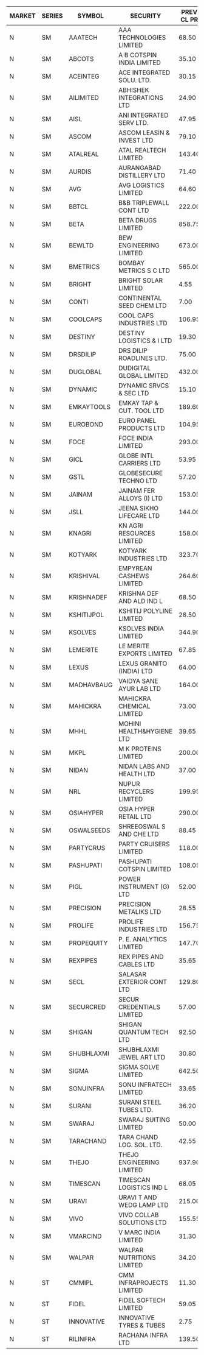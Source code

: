 


| MARKET | SERIES | SYMBOL | SECURITY | PREV CL PR | OPEN PRICE | HIGH PRICE | LOW PRICE | CLOSE PRICE | NET TRDVAL | NET TRDQTY | CORP IND | HI 52 WK | LO 52 WK |
| ----- | ----- | ----- | ----- | ----- | ----- | ----- | ----- | ----- | ----- | ----- | ----- | ----- | ----- |
| N | SM | AAATECH | AAA TECHNOLOGIES LIMITED | 68.50 | 68.00 | 68.00 | 68.00 | 68.00 | 612000.00 | 9000 |  | 78.00 | 44.00 |
| N | SM | ABCOTS | A B COTSPIN INDIA LIMITED | 35.10 | 36.00 | 36.00 | 35.20 | 36.00 | 716800.00 | 20000 |  | 61.35 | 34.15 |
| N | SM | ACEINTEG | ACE INTEGRATED SOLU. LTD. | 30.15 | 31.65 | 31.65 | 31.65 | 31.65 | 1139400.00 | 36000 |  | 31.65 | 14.45 |
| N | SM | AILIMITED | ABHISHEK INTEGRATIONS LTD | 24.90 | 24.00 | 25.45 | 24.00 | 25.45 | 148350.00 | 6000 |  | 38.60 | 19.00 |
| N | SM | AISL | ANI INTEGRATED SERV LTD. | 47.95 | 49.75 | 49.75 | 45.60 | 48.40 | 172500.00 | 3600 |  | 72.45 | 31.55 |
| N | SM | ASCOM | ASCOM LEASIN & INVEST LTD | 79.10 | 83.00 | 83.00 | 83.00 | 83.00 | 332000.00 | 4000 |  | 83.00 | 30.00 |
| N | SM | ATALREAL | ATAL REALTECH LIMITED | 143.40 | 138.90 | 141.90 | 137.25 | 140.35 | 1342480.00 | 9600 |  | 188.40 | 37.00 |
| N | SM | AURDIS | AURANGABAD DISTILLERY LTD | 71.40 | 68.60 | 69.00 | 68.60 | 69.00 | 275200.00 | 4000 |  | 86.00 | 33.95 |
| N | SM | AVG | AVG LOGISTICS LIMITED | 64.60 | 67.30 | 67.30 | 67.30 | 67.30 | 80760.00 | 1200 |  | 85.00 | 51.10 |
| N | SM | BBTCL | B&B TRIPLEWALL CONT LTD | 222.00 | 215.00 | 215.00 | 215.00 | 215.00 | 215000.00 | 1000 |  | 307.00 | 73.00 |
| N | SM | BETA | BETA DRUGS LIMITED | 858.75 | 860.10 | 860.10 | 770.00 | 780.05 | 17094400.00 | 21400 |  | 1024.40 | 279.50 |
| N | SM | BEWLTD | BEW ENGINEERING LIMITED | 673.00 | 662.05 | 666.10 | 630.00 | 631.75 | 2252337.50 | 3500 |  | 1187.20 | 228.15 |
| N | SM | BMETRICS | BOMBAY METRICS S C LTD | 565.00 | 560.00 | 560.00 | 536.75 | 536.75 | 3279420.00 | 6000 |  | 587.05 | 117.90 |
| N | SM | BRIGHT | BRIGHT SOLAR LIMITED | 4.55 | 4.55 | 4.55 | 4.20 | 4.45 | 404250.00 | 93000 |  | 10.55 | 4.20 |
| N | SM | CONTI | CONTINENTAL SEED CHEM LTD | 7.00 | 6.80 | 6.80 | 6.80 | 6.80 | 22664.40 | 3333 |  | 13.75 | 5.30 |
| N | SM | COOLCAPS | COOL CAPS INDUSTRIES LTD | 106.95 | 105.00 | 109.40 | 102.50 | 103.55 | 5986500.00 | 57000 |  | 113.70 | 41.50 |
| N | SM | DESTINY | DESTINY LOGISTICS & I LTD | 19.30 | 18.40 | 18.40 | 18.35 | 18.35 | 440700.00 | 24000 |  | 20.85 | 8.05 |
| N | SM | DRSDILIP | DRS DILIP ROADLINES LTD. | 75.00 | 74.20 | 74.20 | 74.20 | 74.20 | 118720.00 | 1600 |  | 78.00 | 70.00 |
| N | SM | DUGLOBAL | DUDIGITAL GLOBAL LIMITED | 432.00 | 435.00 | 435.95 | 430.00 | 430.00 | 1730950.00 | 4000 |  | 489.00 | 95.00 |
| N | SM | DYNAMIC | DYNAMIC SRVCS & SEC LTD | 15.10 | 14.55 | 16.30 | 14.15 | 14.95 | 211000.00 | 14000 |  | 57.70 | 13.00 |
| N | SM | EMKAYTOOLS | EMKAY TAP & CUT. TOOL LTD | 189.60 | 199.05 | 199.05 | 199.05 | 199.05 | 358290.00 | 1800 |  | 306.00 | 109.00 |
| N | SM | EUROBOND | EURO PANEL PRODUCTS LTD | 104.95 | 107.40 | 107.40 | 100.00 | 100.00 | 1437700.00 | 14000 |  | 147.65 | 72.05 |
| N | SM | FOCE | FOCE INDIA LIMITED | 293.00 | 292.00 | 293.00 | 292.00 | 292.00 | 5262000.00 | 18000 |  | 408.00 | 185.10 |
| N | SM | GICL | GLOBE INTL CARRIERS LTD | 53.95 | 56.60 | 56.60 | 56.60 | 56.60 | 849000.00 | 15000 |  | 56.60 | 17.15 |
| N | SM | GSTL | GLOBESECURE TECHNO LTD | 57.20 | 58.70 | 60.05 | 55.00 | 59.45 | 25822200.00 | 436000 |  | 60.05 | 55.00 |
| N | SM | JAINAM | JAINAM FER ALLOYS (I) LTD | 153.05 | 146.00 | 146.00 | 146.00 | 146.00 | 292000.00 | 2000 |  | 218.60 | 69.70 |
| N | SM | JSLL | JEENA SIKHO LIFECARE LTD | 144.00 | 144.00 | 148.00 | 137.60 | 142.00 | 1399200.00 | 10000 |  | 182.50 | 136.10 |
| N | SM | KNAGRI | KN AGRI RESOURCES LIMITED | 158.00 | 164.20 | 164.20 | 151.50 | 153.40 | 5974320.00 | 38400 |  | 261.00 | 144.00 |
| N | SM | KOTYARK | KOTYARK INDUSTRIES LTD | 323.70 | 340.00 | 349.00 | 304.00 | 311.25 | 6620180.00 | 20000 |  | 402.00 | 67.90 |
| N | SM | KRISHIVAL | EMPYREAN CASHEWS LIMITED | 264.60 | 277.80 | 277.80 | 277.80 | 277.80 | 833400.00 | 3000 |  | 321.65 | 68.00 |
| N | SM | KRISHNADEF | KRISHNA DEF AND ALD IND L | 68.50 | 70.95 | 71.75 | 65.10 | 65.10 | 2471100.00 | 36000 |  | 118.35 | 64.05 |
| N | SM | KSHITIJPOL | KSHITIJ POLYLINE LIMITED | 28.50 | 29.50 | 29.50 | 29.50 | 29.50 | 137647.00 | 4666 |  | 45.65 | 20.50 |
| N | SM | KSOLVES | KSOLVES INDIA LIMITED | 344.90 | 349.95 | 349.95 | 336.00 | 336.50 | 3413320.00 | 10000 |  | 753.40 | 292.60 |
| N | SM | LEMERITE | LE MERITE EXPORTS LIMITED | 67.85 | 67.00 | 67.00 | 63.50 | 64.00 | 1240320.00 | 19200 |  | 77.20 | 63.00 |
| N | SM | LEXUS | LEXUS GRANITO (INDIA) LTD | 64.00 | 61.00 | 61.00 | 61.00 | 61.00 | 61000.00 | 1000 |  | 77.00 | 10.30 |
| N | SM | MADHAVBAUG | VAIDYA SANE AYUR LAB LTD | 164.00 | 155.85 | 155.85 | 155.80 | 155.80 | 498640.00 | 3200 |  | 249.40 | 133.25 |
| N | SM | MAHICKRA | MAHICKRA CHEMICAL LIMITED | 73.00 | 71.10 | 71.10 | 70.20 | 70.20 | 211950.00 | 3000 |  | 96.50 | 61.25 |
| N | SM | MHHL | MOHINI HEALTH&HYGIENE LTD | 39.65 | 38.00 | 39.00 | 38.00 | 39.00 | 581850.00 | 15000 |  | 47.40 | 19.15 |
| N | SM | MKPL | M K PROTEINS LIMITED | 200.00 | 203.00 | 203.00 | 203.00 | 203.00 | 406000.00 | 2000 |  | 215.00 | 81.00 |
| N | SM | NIDAN | NIDAN LABS AND HEALTH LTD | 37.00 | 37.00 | 37.00 | 34.20 | 35.30 | 574500.00 | 16000 |  | 70.70 | 32.20 |
| N | SM | NRL | NUPUR RECYCLERS LIMITED | 199.95 | 205.00 | 205.50 | 190.00 | 195.00 | 6058470.00 | 30800 |  | 316.05 | 124.20 |
| N | SM | OSIAHYPER | OSIA HYPER RETAIL LTD | 290.00 | 276.30 | 283.00 | 270.00 | 283.00 | 441720.00 | 1600 |  | 397.00 | 152.10 |
| N | SM | OSWALSEEDS | SHREEOSWAL S AND CHE LTD | 88.45 | 84.05 | 84.05 | 84.05 | 84.05 | 336200.00 | 4000 |  | 103.00 | 30.60 |
| N | SM | PARTYCRUS | PARTY CRUISERS LIMITED | 118.00 | 113.00 | 113.00 | 113.00 | 113.00 | 226000.00 | 2000 |  | 125.50 | 16.50 |
| N | SM | PASHUPATI | PASHUPATI COTSPIN LIMITED | 108.05 | 111.00 | 111.00 | 111.00 | 111.00 | 355200.00 | 3200 |  | 170.00 | 60.20 |
| N | SM | PIGL | POWER INSTRUMENT (G) LTD | 52.00 | 49.40 | 49.40 | 49.40 | 49.40 | 3260400.00 | 66000 |  | 88.60 | 37.75 |
| N | SM | PRECISION | PRECISION METALIKS LTD | 28.55 | 28.00 | 28.00 | 27.00 | 27.95 | 220900.00 | 8000 |  | 55.95 | 27.00 |
| N | SM | PROLIFE | PROLIFE INDUSTRIES LTD | 156.75 | 149.00 | 149.00 | 149.00 | 149.00 | 447000.00 | 3000 |  | 191.40 | 84.35 |
| N | SM | PROPEQUITY | P. E. ANALYTICS LIMITED | 147.70 | 148.20 | 148.20 | 145.00 | 148.00 | 1590480.00 | 10800 |  | 204.10 | 141.00 |
| N | SM | REXPIPES | REX PIPES AND CABLES LTD | 35.65 | 36.70 | 37.40 | 34.25 | 35.55 | 1162400.00 | 32000 |  | 64.35 | 26.00 |
| N | SM | SECL | SALASAR EXTERIOR CONT LTD | 129.80 | 129.00 | 134.00 | 123.35 | 134.00 | 760450.00 | 6000 |  | 143.00 | 19.50 |
| N | SM | SECURCRED | SECUR CREDENTIALS LIMITED | 57.00 | 55.00 | 55.00 | 55.00 | 55.00 | 69300.00 | 1260 |  | 145.00 | 17.50 |
| N | SM | SHIGAN | SHIGAN QUANTUM TECH LTD | 92.50 | 91.50 | 91.50 | 87.00 | 87.00 | 2696850.00 | 30000 |  | 140.00 | 81.15 |
| N | SM | SHUBHLAXMI | SHUBHLAXMI JEWEL ART LTD | 30.80 | 32.30 | 32.30 | 30.00 | 31.00 | 697350.00 | 22000 |  | 41.65 | 11.20 |
| N | SM | SIGMA | SIGMA SOLVE LIMITED | 642.50 | 669.75 | 669.75 | 669.75 | 669.75 | 1205550.00 | 1800 |  | 745.75 | 150.00 |
| N | SM | SONUINFRA | SONU INFRATECH LIMITED | 33.65 | 33.65 | 37.00 | 33.00 | 34.60 | 6559500.00 | 186000 |  | 37.00 | 19.80 |
| N | SM | SURANI | SURANI STEEL TUBES LTD. | 36.20 | 35.10 | 35.10 | 35.10 | 35.10 | 70200.00 | 2000 |  | 49.55 | 19.00 |
| N | SM | SWARAJ | SWARAJ SUITING LIMITED | 50.00 | 49.00 | 49.00 | 47.00 | 47.85 | 761000.00 | 16000 |  | 86.00 | 46.10 |
| N | SM | TARACHAND | TARA CHAND LOG. SOL. LTD. | 42.55 | 43.95 | 43.95 | 43.95 | 43.95 | 87900.00 | 2000 |  | 66.00 | 33.00 |
| N | SM | THEJO | THEJO ENGINEERING LIMITED | 937.90 | 919.55 | 919.55 | 887.00 | 887.00 | 1073850.00 | 1200 |  | 3950.00 | 826.00 |
| N | SM | TIMESCAN | TIMESCAN LOGISTICS IND L | 68.05 | 71.40 | 73.00 | 71.40 | 73.00 | 431800.00 | 6000 |  | 161.15 | 68.00 |
| N | SM | URAVI | URAVI T AND WEDG LAMP LTD | 215.00 | 220.00 | 225.00 | 220.00 | 225.00 | 534000.00 | 2400 |  | 225.00 | 109.50 |
| N | SM | VIVO | VIVO COLLAB SOLUTIONS LTD | 155.55 | 155.55 | 162.40 | 155.55 | 162.40 | 508720.00 | 3200 |  | 369.80 | 145.00 |
| N | SM | VMARCIND | V MARC INDIA LIMITED | 31.30 | 32.00 | 32.00 | 31.30 | 31.30 | 189900.00 | 6000 |  | 52.80 | 25.35 |
| N | SM | WALPAR | WALPAR NUTRITIONS LIMITED | 34.20 | 32.50 | 35.90 | 32.50 | 35.90 | 341600.00 | 10000 |  | 51.50 | 25.50 |
| N | ST | CMMIPL | CMM INFRAPROJECTS LIMITED | 11.30 | 11.85 | 11.85 | 11.85 | 11.85 | 35550.00 | 3000 |  | 36.50 | 6.20 |
| N | ST | FIDEL | FIDEL SOFTECH LIMITED | 59.05 | 60.85 | 60.85 | 56.10 | 56.10 | 7876800.00 | 138000 |  | 64.40 | 54.05 |
| N | ST | INNOVATIVE | INNOVATIVE TYRES & TUBES | 2.75 | 2.85 | 2.85 | 2.65 | 2.65 | 235650.00 | 87000 |  | 39.00 | 2.65 |
| N | ST | RILINFRA | RACHANA INFRA LTD | 139.50 | 141.95 | 142.10 | 139.75 | 140.10 | 40878750.00 | 292000 |  | 142.10 | 138.00 |



